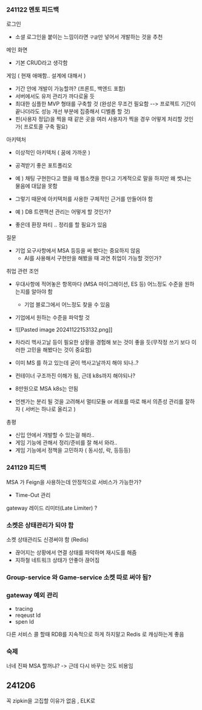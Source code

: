### 241122 멘토 피드백
로그인 
- 소셜 로그인을 붙이는 느낌이라면 `구글`만 넣어서 개발하는 것을 추천

메인 화면 
- 기본 CRUD라고 생각함

게임 ( 현재 애매함.. 설계에 대해서 )
- 기간 안에 개발이 가능할까? (프론트, 백엔드 포함)
- 서버에서도 유저 관리가 까다로울 듯
- 최대한 심플한 MVP 형태를 구축할 것 (완성은 무조건 필요함 --> 프로젝트 기간이 끝나더라도 성능 개선 부분에 집중해서 디벨롭 할 것)
- 핀(사용자 정답)을 찍을 때 같은 곳을 여러 사용자가 찍을 경우 어떻게 처리할 것인가( 프로토콜 구축 필요)

아키텍처
- 이상적인 아키텍처 ( 꿈에 가까운 )
- 공격받기 좋은 포트폴리오
- 예 ) 채팅 구현한다고 했을 때 웹소캣을 한다고 기계적으로 말을 하지만 왜 썻냐는 물음에 대답을 못함
- 그렇기 때문에 아키텍처를 사용한 구체적인 근거를 만들어야 함 
- 예 ) DB 트랜잭션 관리는 어떻게 할 것인가?

- 좋은데 환장 파티 .. 정리를 할 필요가 있음 

질문 
- 기업 요구사항에서 MSA 등등을 써 봤다는 중요하지 않음 
	-  AI를 사용해서 구현만을 해봤을 때 과연 취업이 가능할 것인가? 

취업 관련 조언
- 우대사항에 적어놓은 항목마다 (MSA 마이그레이션, ES 등) 어느정도 수준을 원하는지를 알아야 함
	- 기업 블로그에서 어느정도 찾을 수 있음
- 기업에서 원하는 수준을 파악할 것 
- ![[Pasted image 20241122153132.png]]
- 차라리 헥사고날 등이 필요한 상황을 경험해 보는 것이 좋을 듯(무작정 쓰기 보다 이러한 고민을 해봤다는 것이 중요함)

- 이미 MS 를 하고 있는데 굳이 헥사고날까지 해야 되나..?
- 컨테이너 구조까진 이해가 됨, 근데 k8s까지 해야되나?
- 8만원으로 MSA k8s는 안됨

- 언젠가는 분리 될 것을 고려해서 멀티모듈 or 레포를 따로 해서 의존성 관리를 잘하자 ( 서버는 하나로 올리고 ) 

총평
- 신입 안에서 개발할 수 있는걸 해라.. 
- 게임 기능에 관해서 정리/준비를 잘 해서 와라..
- 게임 기능에서 정책을 고민하자 ( 동시성, 락, 등등등)

### 241129 피드백
MSA 가 
Feign을 사용하는데 안정적으로 서비스가 가능한가? 
- Time-Out 관리 

gateway 레이드 리미터(Late Limiter) ?

### 소켓은 상태관리가 되야 함
소켓 상태관리도 신경써야 함 (Redis)
- 끊어지는 상황에서 연결 상태를 파악하며 재시도를 해줌
- 지하철 네트워크 상태가 안좋아 끊어짐

### Group-service 와 Game-service 소켓 따로 써야 됨?

### gateway 예외 관리
- tracing
- reqeust Id 
- spen Id 

다른 서비스 콜 할때 RDB를 지속적으로 하게 하지말고 Redis 로 캐싱하는게 좋음

### 숙제 
너네 진짜 MSA 할꺼냐? -> 근데 다시 바꾸는 것도 비용임

## 241206
꼭 zipkin을 고집할 이유가 없음 , ELK로 